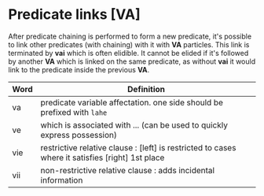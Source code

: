 # Predicate links [VA]

After predicate chaining is performed to form a new predicate, it's possible to
link other predicates (with chaining) with it with **VA** particles. This
link is terminated by **vai** which is often elidible. It cannot be elided if
it's followed by another **VA** which is linked on the same predicate, as
without **vai** it would link to the predicate inside the previous **VA**.

| Word | Definition                                                                                       |
| ---- | ------------------------------------------------------------------------------------------------ |
| va   | predicate variable affectation. one side should be prefixed with `lahe`                          |
| ve   | which is associated with ... (can be used to quickly express possession)                         |
| vie  | restrictive relative clause : [left] is restricted to cases where it satisfies [right] 1st place |
| vii  | non-restrictive relative clause : adds incidental information                                    |